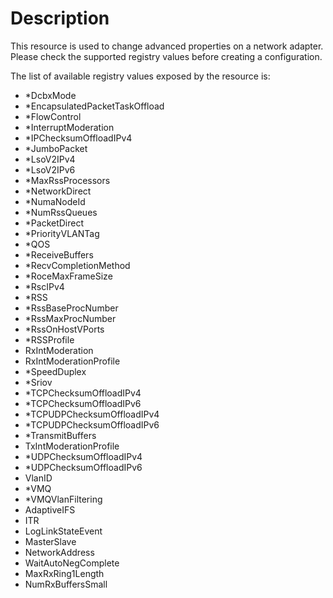 # Description

This resource is used to change advanced properties on a network adapter.
Please check the supported registry values before creating a configuration.

The list of available registry values exposed by the resource is:

- *DcbxMode
- *EncapsulatedPacketTaskOffload
- *FlowControl
- *InterruptModeration
- *IPChecksumOffloadIPv4
- *JumboPacket
- *LsoV2IPv4
- *LsoV2IPv6
- *MaxRssProcessors
- *NetworkDirect
- *NumaNodeId
- *NumRssQueues
- *PacketDirect
- *PriorityVLANTag
- *QOS
- *ReceiveBuffers
- *RecvCompletionMethod
- *RoceMaxFrameSize
- *RscIPv4
- *RSS
- *RssBaseProcNumber
- *RssMaxProcNumber
- *RssOnHostVPorts
- *RSSProfile
- RxIntModeration
- RxIntModerationProfile
- *SpeedDuplex
- *Sriov
- *TCPChecksumOffloadIPv4
- *TCPChecksumOffloadIPv6
- *TCPUDPChecksumOffloadIPv4
- *TCPUDPChecksumOffloadIPv6
- *TransmitBuffers
- TxIntModerationProfile
- *UDPChecksumOffloadIPv4
- *UDPChecksumOffloadIPv6
- VlanID
- *VMQ
- *VMQVlanFiltering
- AdaptiveIFS
- ITR
- LogLinkStateEvent
- MasterSlave
- NetworkAddress
- WaitAutoNegComplete
- MaxRxRing1Length
- NumRxBuffersSmall
